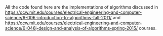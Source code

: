 ﻿All the code found here are the implementations of algorithms discussed in https://ocw.mit.edu/courses/electrical-engineering-and-computer-science/6-006-introduction-to-algorithms-fall-2011/
and https://ocw.mit.edu/courses/electrical-engineering-and-computer-science/6-046j-design-and-analysis-of-algorithms-spring-2015/ courses.